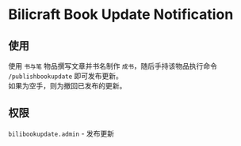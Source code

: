 # Bilicraft Book Update Notification

## 使用
使用 `书与笔` 物品撰写文章并书名制作 `成书`，随后手持该物品执行命令 `/publishbookupdate` 即可发布更新。  
如果为空手，则为撤回已发布的更新。

## 权限

`bilibookupdate.admin` - 发布更新
